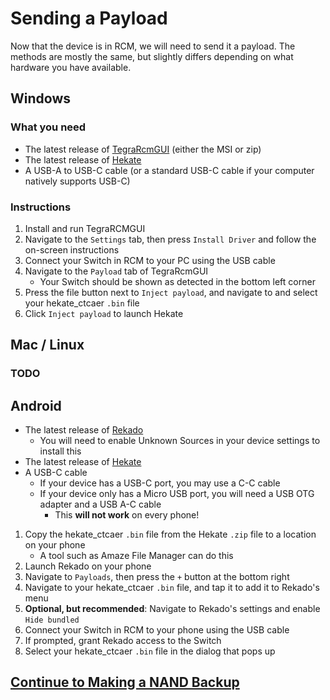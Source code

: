 

# Sending a Payload

Now that the device is in RCM, we will need to send it a payload. The methods are mostly the same, but slightly differs depending on what hardware you have available.

## Windows

### What you need

- The latest release of [TegraRcmGUI](https://github.com/eliboa/TegraRcmGUI/releases) (either the MSI or zip)
- The latest release of [Hekate](https://github.com/CTCaer/hekate/releases/)
- A USB-A to USB-C cable (or a standard USB-C cable if your computer natively supports USB-C)

### Instructions

1. Install and run TegraRCMGUI
2. Navigate to the `Settings` tab, then press `Install Driver` and follow the on-screen instructions
3. Connect your Switch in RCM to your PC using the USB cable
4. Navigate to the `Payload` tab of TegraRcmGUI 
    - Your Switch should be shown as detected in the bottom left corner
5. Press the file button next to `Inject payload`, and navigate to and select your hekate_ctcaer `.bin` file
6. Click `Inject payload` to launch Hekate


## Mac / Linux

### TODO

## Android

- The latest release of [Rekado](https://github.com/MenosGrante/Rekado/releases)
    - You will need to enable Unknown Sources in your device settings to install this
- The latest release of [Hekate](https://github.com/CTCaer/hekate/releases/)
- A USB-C cable
    - If your device has a USB-C port, you may use a C-C cable
    - If your device only has a Micro USB port, you will need a USB OTG adapter and a USB A-C cable
        - This **will not work** on every phone!
1. Copy the hekate_ctcaer `.bin` file from the Hekate `.zip` file to a location on your phone
    - A tool such as Amaze File Manager can do this
2. Launch Rekado on your phone
3. Navigate to `Payloads`, then press the `+` button at the bottom right
4. Navigate to your hekate_ctcaer `.bin` file, and tap it to add it to Rekado's menu
5. **Optional, but recommended**: Navigate to Rekado's settings and enable `Hide bundled`
6. Connect your Switch in RCM to your phone using the USB cable
7. If prompted, grant Rekado access to the Switch
8. Select your hekate_ctcaer `.bin` file in the dialog that pops up

## [Continue to Making a NAND Backup](making_a_nand_backup.md)